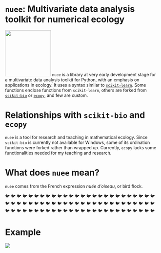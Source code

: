 # `nuee`: Multivariate data analysis toolkit for numerical ecology 

<img src="https://github.com/essicolo/nuee/blob/master/logo.png" width=150px> `nuee` is a library at very early development stage for a multivariate data analysis toolkit for Python, with an emphasis on applications in ecology. It uses a syntax similar to [`scikit-learn`](https://github.com/scikit-learn/scikit-learn). Some functions enclose functions from `scikit-learn`, others are forked from [`scikit-bio`](https://github.com/biocore/scikit-bio) or [`ecopy`](https://github.com/Auerilas/ecopy), and few are custom.

# Relationships with `scikit-bio` and `ecopy`

`nuee` is a tool for research and teaching in mathematical ecology. Since `scikit-bio` is currently not available for Windows, some of its ordination functions were forked rather than wrapped up. Currently, `ecopy` lacks some functionalities needed for my teaching and research.

# What does `nuee` mean?
`nuee` comes from the French expression *nuée d'oiseau*, or bird flock.

:bird: :bird: :bird: :bird: :bird: :bird: :bird: :bird: :bird: :bird: :bird: :bird: :bird: :bird: :bird: :bird: :bird: :bird: :bird: :bird: :bird: :bird: :bird: :bird: :bird: :bird: :bird: :bird: :bird: :bird: :bird: :bird: :bird: :bird: :bird: :bird: :bird: :bird: :bird: :bird: :bird: :bird: :bird: :bird: :bird: :bird: :bird: :bird: :bird: :bird: :bird: :bird: :bird: :bird: :bird: :bird: :bird: :bird: :bird: :bird: :bird: :bird: :bird: :bird: :bird: :bird: :bird: :bird: :bird: :bird: :bird: :bird: :bird: :bird: :bird: :bird: :bird: :bird: 

# Example

![](https://github.com/essicolo/nuee/blob/master/pca.png)

